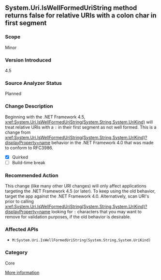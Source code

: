## System.Uri.IsWellFormedUriString method returns false for relative URIs with a colon char in first segment

### Scope
Minor

### Version Introduced
4.5

### Source Analyzer Status
Planned

### Change Description

Beginning with the .NET Framework 4.5,
<xref:System.Uri.IsWellFormedUriString(System.String,System.UriKind)>
will treat relative URIs with a `:` in their first segment as not well formed.
This is a change from
<xref:System.Uri.IsWellFormedUriString(System.String,System.UriKind)?displayProperty=name>
behavior in the .NET Framework 4.0 that was made to conform to RFC3986.

- [x] Quirked
- [ ] Build-time break

### Recommended Action

This change (like many other URI changes) will only affect applications
targeting the .NET Framework 4.5 (or later). To keep using the old behavior,
target the app against the .NET Framework 4.0. Alternatively, scan URI's prior
to calling
<xref:System.Uri.IsWellFormedUriString(System.String,System.UriKind)?displayProperty=name>
looking for `:` characters that you may want to remove for validation purposes,
if the old behavior is desirable.

### Affected APIs
* `M:System.Uri.IsWellFormedUriString(System.String,System.UriKind)`

### Category
Core

[More information](http://connect.microsoft.com/VisualStudio/feedback/details/788841/net-4-5-system-uri-iswellformeduristring-method-returns-false-for-relative-uris-with-a-colon-char-in-first-segment)

<!-- breaking change id: 121 -->
